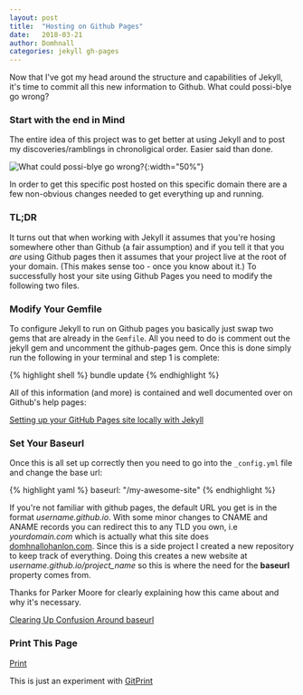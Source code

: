 ```yaml
---
layout: post
title:  "Hosting on Github Pages"
date:   2018-03-21
author: Domhnall
categories: jekyll gh-pages
---
```


Now that I've got my head around the structure and capabilities of Jekyll, it's time to commit all this new information to Github. What could possi-blye go wrong?

### Start with the end in Mind

The entire idea of this project was to get better at using Jekyll and to post my discoveries/ramblings in chronoligical order. Easier said than done.

![What could possi-blye go wrong?](https://frinkiac.com/meme/S06E04/443325.jpg?b64lines=IFRoZSBhbXVzZW1lbnQgcGFyayBvZiB0aGUKIGZ1dHVyZSB3aGVyZSBub3RoaW5nIGNhbgogcG9zc2ktYmx5ZSBnbyB3cm9uZy4KIFBvc3NpYmx5IGdvIHdyb25nLg==){:width="50%"}

In order to get this specific post hosted on this specific domain there are a few non-obvious changes needed to get everything up and running.

### TL;DR

It turns out that when working with Jekyll it assumes that you're hosing somewhere other than Github (a fair assumption) and if you tell it that you *are* using Github pages then it assumes that your project live at the root of your domain. (This makes sense too - once you know about it.) To successfully host your site using Github Pages you need to modify the following two files.


### Modify Your Gemfile

To configure Jekyll to run on Github pages you basically just swap two gems that are already in the `Gemfile`. All you need to do is comment out the jekyll gem and uncomment the github-pages gem. Once this is done simply run the following in your terminal and step 1 is complete:

{% highlight shell %}
  bundle update
{% endhighlight %}

All of this information (and more) is contained and well documented over on Github's help pages:

[Setting up your GitHub Pages site locally with Jekyll](https://help.github.com/articles/setting-up-your-github-pages-site-locally-with-jekyll/#step-4-build-your-local-jekyll-site)

### Set Your Baseurl

Once this is all set up correctly then you need to go into the `_config.yml` file and change the base url:

{% highlight yaml %}
  baseurl: "/my-awesome-site"
{% endhighlight %}

If you're not familiar with github pages, the default URL you get is in the format *username.github.io*. With some minor changes to CNAME and ANAME records you can redirect this to any TLD you own, i.e *yourdomain.com* which is actually what this site does [domhnallohanlon.com](http://domhnallohanlon.com). 
Since this is a side project I created a new repository to keep track of everything. Doing this creates a new website at *username.github.io/project_name* so this is where the need for the **baseurl** property comes from.

Thanks for Parker Moore for clearly explaining how this came about and why it's necessary.

[Clearing Up Confusion Around baseurl](https://byparker.com/blog/2014/clearing-up-confusion-around-baseurl/)


### Print This Page

<a href="https://gitprint.com/domhnallohanlon/my-awesome-site/blob/master/_posts/2018-03-21-hosting-on-gh-pages.md" target="_blank">Print</a>

This is just an experiment with [GitPrint](http://gitprint.com/)